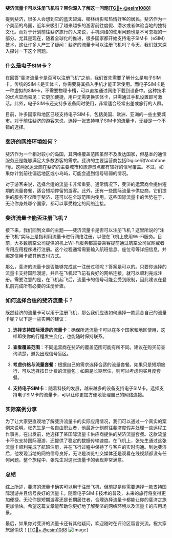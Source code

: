 **斐济流量卡可以注册飞机吗？带你深入了解这一问题[[TG💪+ @esim1088](https://t.me/s/esim1088)]**

提到斐济，很多人会想到它的蓝天碧海、椰林树影和热情好客的居民。斐济作为一个美丽的岛国，近年来吸引了越来越多的游客前往度假、潜水或者体验当地的独特文化。而对于计划前往斐济旅行的人来说，手机网络的使用问题也是不可忽视的一部分。尤其是现在，随着全球化的推进，很多国家都开始支持电子SIM卡（eSIM）技术，这让许多人产生了疑问：斐济的流量卡可以注册飞机吗？今天，我们就来深入探讨一下这个问题。

### 什么是电子SIM卡？

在回答“斐济流量卡是否可以注册飞机”之前，我们首先需要了解什么是电子SIM卡。传统的SIM卡是实体卡，你需要将其插入手机才能正常使用。而电子SIM卡是一种虚拟的SIM卡，不需要物理卡槽，可以直接通过网络下载到设备中。这种技术的优点显而易见：它更加便捷，用户无需更换实体卡，只需通过手机设置即可激活。此外，电子SIM卡还支持多设备同时使用，非常适合经常出差或旅行的人群。

目前，许多国家和地区已经支持电子SIM卡，包括美国、欧洲、亚洲的一些主要城市。对于前往斐济的游客来说，选择一张支持电子SIM卡的流量卡，无疑是一个不错的选择。

### 斐济的网络环境如何？

斐济作为一个相对较小的岛国，其网络覆盖范围虽然不及发达国家，但基本的通信服务还是能够满足大多数游客的需求。斐济的主要运营商包括Digicel和Vodafone Fiji。这两家运营商在斐济的主要城市和旅游景点都有较好的信号覆盖。不过，如果你计划前往偏远地区或小岛屿，可能会遇到信号较弱的情况。

对于游客来说，选择合适的流量卡非常重要。通常情况下，斐济的运营商会提供短期的流量套餐，适合短期停留的游客。此外，还有一些国际流量卡供应商，它们提供的服务不仅限于斐济，还可以在全球范围内使用。这些国际流量卡的优势在于，无论你身处哪个国家，都可以享受稳定的网络连接。

### 斐济流量卡能否注册飞机？

接下来，我们回到文章的主题——斐济流量卡是否可以注册飞机？这里所说的“注册飞机”实际上是指利用流量卡进行网络注册，以便在飞机上使用Wi-Fi服务。目前，大多数航空公司提供的机上Wi-Fi服务都需要乘客提前通过航空公司官网或者专用应用程序进行注册。这个过程通常需要输入航班信息、座位号等详细信息，并绑定信用卡或其他支付方式。

那么，斐济的流量卡是否能够完成这一注册过程呢？答案是可以的。只要你选择的流量卡支持国际漫游，并且在飞机起飞前有良好的网络连接，就可以顺利完成注册。需要注意的是，在飞机起飞后，流量卡的信号可能会受到限制，因此建议在登机前完成所有必要的注册步骤。

### 如何选择合适的斐济流量卡？

既然斐济的流量卡可以用于注册飞机，那么我们应该如何选择一款适合自己的流量卡呢？以下是一些实用的建议：

1. **选择支持国际漫游的流量卡**：确保所选流量卡可以在多个国家和地区使用，这样即使你的行程发生变化，也能随时保持联系。
   
2. **查看覆盖范围**：不同运营商在斐济的覆盖范围可能有所不同。建议在购买前查询清楚，避免出现信号盲区。

3. **考虑价格与流量套餐**：根据自己的需求选择合适的流量套餐。如果只是短期旅行，可以选择按日计费的流量包；如果是长期居住，则可以考虑购买月度套餐。

4. **支持电子SIM卡**：随着科技的发展，越来越多的设备支持电子SIM卡。选择支持电子SIM卡的流量卡，可以让你更加方便地管理自己的网络连接。

### 实际案例分享

为了让大家更直观地了解斐济流量卡的实际应用情况，我们可以通过一个真实的案例来说明。张先生是一名自由职业者，他最近计划前往斐济度假并处理一些远程工作事务。在出发前，他选择了某国际流量卡供应商提供的斐济流量套餐。这款流量卡不仅支持国际漫游，还提供了稳定的数据传输速度。在飞机上，张先生通过这张流量卡顺利完成了航班注册，并在飞行过程中保持了与客户的实时沟通。到达斐济后，他发现当地的网络信号良好，无论是浏览社交媒体还是观看在线视频都没有任何问题。整个旅程中，张先生对这张流量卡的表现非常满意。

### 总结

综上所述，斐济的流量卡确实可以用于注册飞机，但前提是你需要选择一款支持国际漫游并且信号良好的流量卡。随着电子SIM卡技术的普及，未来的旅行将变得更加便捷。无论你是短期游客还是长期居住者，合理选择流量卡都能让你的斐济之旅更加愉快。希望这篇文章能帮助你更好地了解斐济的网络环境以及流量卡的应用场景。

最后，如果你对斐济的流量卡还有其他疑问，欢迎随时在评论区留言交流。祝大家旅途愉快！[[TG💪+ @esim1088](https://t.me/s/esim1088) ![Image](https://i.postimg.cc/4NQfJmqS/Snipaste-2025-05-13-00-14-12.png)]